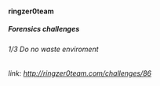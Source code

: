 #### ringzer0team
##### Forensics challenges
###### 1/3 Do no waste enviroment
###### link: http://ringzer0team.com/challenges/86
